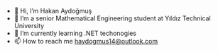 - 👋 Hi, I’m Hakan Aydoğmuş
- 👀 I’m a senior Mathematical Engineering student at Yıldız Technical University
- 🌱 I’m currently learning .NET techonogies
- 📫 How to reach me haydogmus14@outlook.com

